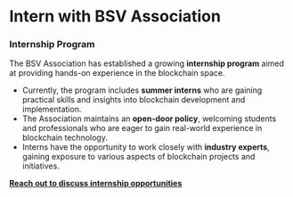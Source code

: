 # Intern with BSV Association

### Internship Program

The BSV Association has established a growing **internship program** aimed at providing hands-on experience in the blockchain space.

* Currently, the program includes **summer interns** who are gaining practical skills and insights into blockchain development and implementation.
* The Association maintains an **open-door policy**, welcoming students and professionals who are eager to gain real-world experience in blockchain technology.
* Interns have the opportunity to work closely with **industry experts**, gaining exposure to various aspects of blockchain projects and initiatives.



[**Reach out to discuss internship opportunities**](https://app.gitbook.com/u/emNKVrJ1X4hxfKDSt9N5kNGojy22)

